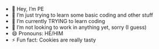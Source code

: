 - 👋 Hey, I’m PE
- 👀 I’m just trying to learn some basic coding and other stuff
- 🌱 I’m currently TRYING to learn coding 
- 💞️ I’m not looking to work in anything yet, sorry (I guess)
- 😄 Pronouns: HE/HIM 
- ⚡ Fun fact: Cookies are really tasty 

<!---
YeahSure925/YeahSure925 is a ✨ special ✨ repository because its `README.md` (this file) appears on your GitHub profile.
You can click the Preview link to take a look at your changes.
--->
